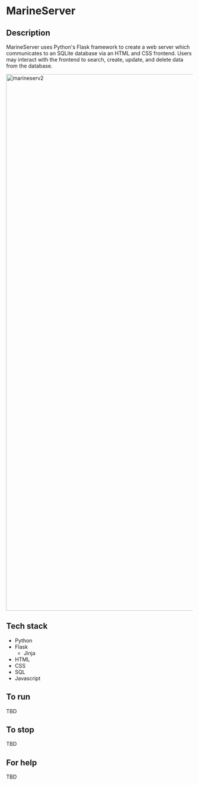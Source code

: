 # MarineServer

## Description
MarineServer uses Python's Flask framework to create a web server which communicates to an SQLite database via an HTML and CSS frontend. Users may interact with the frontend to search, create, update, and delete data from the database.

<img width="1449" alt="marineserv2" src="https://user-images.githubusercontent.com/6204689/193701432-487941de-0d07-46d6-9897-7c5cfdf5d27a.png">

## Tech stack
- Python
- Flask
  - Jinja
- HTML
- CSS
- SQL
- Javascript

## To run
TBD

## To stop
TBD

## For help
TBD
